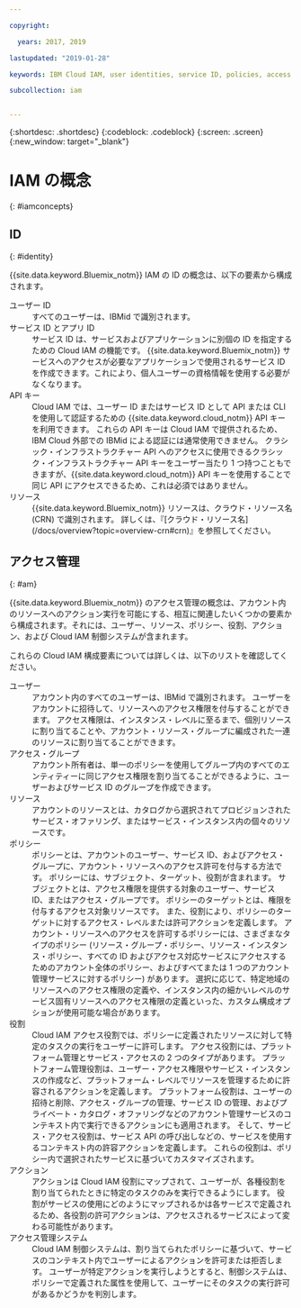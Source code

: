 ```yaml
---

copyright:

  years: 2017, 2019

lastupdated: "2019-01-28"

keywords: IBM Cloud IAM, user identities, service ID, policies, access management, roles, actions

subcollection: iam


---
```


{:shortdesc: .shortdesc}
{:codeblock: .codeblock}
{:screen: .screen}
{:new_window: target="_blank"}

# IAM の概念
{: #iamconcepts}

## ID
{: #identity}

{{site.data.keyword.Bluemix_notm}} IAM の ID の概念は、以下の要素から構成されます。

<dl>
<dt>ユーザー ID</dt>
<dd>すべてのユーザーは、IBMid で識別されます。</dd>
<dt>サービス ID とアプリ ID</dt>
<dd>サービス ID は、サービスおよびアプリケーションに別個の ID を指定するための Cloud IAM の機能です。 {{site.data.keyword.Bluemix_notm}} サービスへのアクセスが必要なアプリケーションで使用されるサービス ID を作成できます。これにより、個人ユーザーの資格情報を使用する必要がなくなります。</dd>
<dt>API キー</dt>
<dd>Cloud IAM では、ユーザー ID またはサービス ID として API または CLI を使用して認証するための {{site.data.keyword.cloud_notm}} API キーを利用できます。 これらの API キーは Cloud IAM で提供されるため、IBM Cloud 外部での IBMid による認証には通常使用できません。 クラシック・インフラストラクチャー API へのアクセスに使用できるクラシック・インフラストラクチャー API キーをユーザー当たり 1 つ持つこともできますが、{{site.data.keyword.cloud_notm}} API キーを使用することで同じ API にアクセスできるため、これは必須ではありません。 </dd>
<dt>リソース</dt>
<dd>{{site.data.keyword.Bluemix_notm}} リソースは、クラウド・リソース名 (CRN) で識別されます。 詳しくは、『[クラウド・リソース名](/docs/overview?topic=overview-crn#crn)』を参照してください。</dd>
</dl>

## アクセス管理
{: #am}

{{site.data.keyword.Bluemix_notm}} のアクセス管理の概念は、アカウント内のリソースへのアクション実行を可能にする、相互に関連したいくつかの要素から構成されます。それには、ユーザー、リソース、ポリシー、役割、アクション、および Cloud IAM 制御システムが含まれます。

これらの Cloud IAM 構成要素については詳しくは、以下のリストを確認してください。

<dl>
<dt>ユーザー</dt>
<dd>アカウント内のすべてのユーザーは、IBMid で識別されます。 ユーザーをアカウントに招待して、リソースへのアクセス権限を付与することができます。 アクセス権限は、インスタンス・レベルに至るまで、個別リソースに割り当てることや、アカウント・リソース・グループに編成された一連のリソースに割り当てることができます。</dd>
<dt>アクセス・グループ</dt>
<dd>アカウント所有者は、単一のポリシーを使用してグループ内のすべてのエンティティーに同じアクセス権限を割り当てることができるように、ユーザーおよびサービス ID のグループを作成できます。</dd>
<dt>リソース</dt>
<dd>アカウントのリソースとは、カタログから選択されてプロビジョンされたサービス・オファリング、またはサービス・インスタンス内の個々のリソースです。</dd>
<dt>ポリシー</dt>
<dd>ポリシーとは、アカウントのユーザー、サービス ID、およびアクセス・グループに、アカウント・リソースへのアクセス許可を付与する方法です。 ポリシーには、サブジェクト、ターゲット、役割が含まれます。 サブジェクトとは、アクセス権限を提供する対象のユーザー、サービス ID、またはアクセス・グループです。 ポリシーのターゲットとは、権限を付与するアクセス対象リソースです。 また、役割により、ポリシーのターゲットに対するアクセス・レベルまたは許可アクションを定義します。 アカウント・リソースへのアクセスを許可するポリシーには、さまざまなタイプのポリシー (リソース・グループ・ポリシー、リソース・インスタンス・ポリシー、すべての ID およびアクセス対応サービスにアクセスするためのアカウント全体のポリシー、およびすべてまたは 1 つのアカウント管理サービスに対するポリシー) があります。 選択に応じて、特定地域のリソースへのアクセス権限の定義や、インスタンス内の細かいレベルのサービス固有リソースへのアクセス権限の定義といった、カスタム構成オプションが使用可能な場合があります。</dd>
<dt>役割</dt>
<dd>Cloud IAM アクセス役割では、ポリシーに定義されたリソースに対して特定のタスクの実行をユーザーに許可します。 アクセス役割には、プラットフォーム管理とサービス・アクセスの 2 つのタイプがあります。 プラットフォーム管理役割は、ユーザー・アクセス権限やサービス・インスタンスの作成など、プラットフォーム・レベルでリソースを管理するために許容されるアクションを定義します。 プラットフォーム役割は、ユーザーの招待と削除、アクセス・グループの管理、サービス ID の管理、およびプライベート・カタログ・オファリングなどのアカウント管理サービスのコンテキスト内で実行できるアクションにも適用されます。 そして、サービス・アクセス役割は、サービス API の呼び出しなどの、サービスを使用するコンテキスト内の許容アクションを定義します。 これらの役割は、ポリシー内で選択されたサービスに基づいてカスタマイズされます。</dd>
<dt>アクション</dt>
<dd>アクションは Cloud IAM 役割にマップされて、ユーザーが、各種役割を割り当てられたときに特定のタスクのみを実行できるようにします。 役割がサービスの使用にどのようにマップされるかは各サービスで定義されるため、各役割の許可アクションは、アクセスされるサービスによって変わる可能性があります。 </dd>
<dt>アクセス管理システム</dt>
<dd>Cloud IAM 制御システムは、割り当てられたポリシーに基づいて、サービスのコンテキスト内でユーザーによるアクションを許可または拒否します。 ユーザーが特定アクションを実行しようとすると、制御システムは、ポリシーで定義された属性を使用して、ユーザーにそのタスクの実行許可があるかどうかを判別します。</dd>
</dl>
